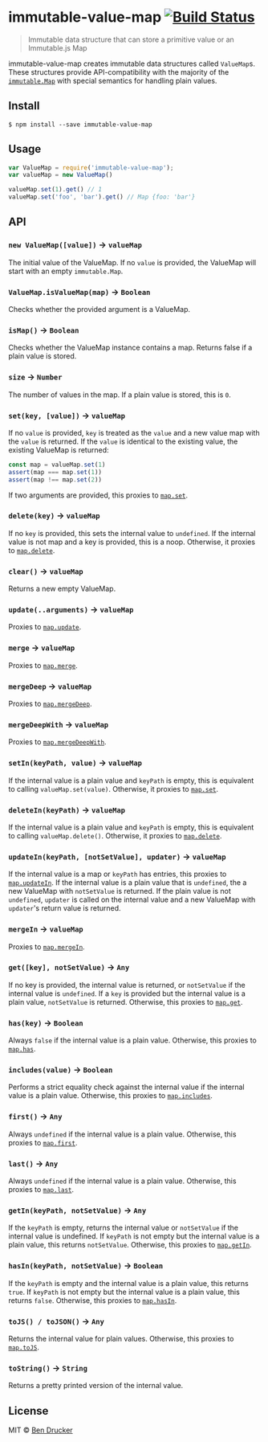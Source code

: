 # immutable-value-map [![Build Status](https://travis-ci.org/bendrucker/immutable-value-map.svg?branch=master)](https://travis-ci.org/bendrucker/immutable-value-map)

> Immutable data structure that can store a primitive value or an Immutable.js Map

immutable-value-map creates immutable data structures called `ValueMap`s. These structures provide API-compatibility with the majority of the [`immutable.Map`](http://facebook.github.io/immutable-js/docs/#/Map) with special semantics for handling plain values.

## Install

```
$ npm install --save immutable-value-map
```


## Usage

```js
var ValueMap = require('immutable-value-map');
var valueMap = new ValueMap()

valueMap.set(1).get() // 1
valueMap.set('foo', 'bar').get() // Map {foo: 'bar'}
```

## API

### `new ValueMap([value])` -> `valueMap`

The initial value of the ValueMap. If no `value` is provided, the ValueMap will start with an empty `immutable.Map`.

### `ValueMap.isValueMap(map)` -> `Boolean`

Checks whether the provided argument is a ValueMap.

### `isMap()` -> `Boolean`

Checks whether the ValueMap instance contains a map. Returns false if a plain value is stored.

### `size` -> `Number`

The number of values in the map. If a plain value is stored, this is `0`.

### `set(key, [value])` -> `valueMap`

If no `value` is provided, `key` is treated as the `value` and a new value map with the `value` is returned. If the `value` is identical to the existing value, the existing ValueMap is returned:

```js
const map = valueMap.set(1)
assert(map === map.set(1))
assert(map !== map.set(2))
```

If two arguments are provided, this proxies to [`map.set`](http://facebook.github.io/immutable-js/docs/#/Map/set).

### `delete(key)` -> `valueMap`

If no `key` is provided, this sets the internal value to `undefined`. If the internal value is not map and a key is provided, this is a noop. Otherwise, it proxies to [`map.delete`](http://facebook.github.io/immutable-js/docs/#/Map/delete).

### `clear()` -> `valueMap`

Returns a new empty ValueMap.

### `update(..arguments)` -> `valueMap`

Proxies to [`map.update`](http://facebook.github.io/immutable-js/docs/#/Map/update).

### `merge` -> `valueMap`

Proxies to [`map.merge`](http://facebook.github.io/immutable-js/docs/#/Map/merge).

### `mergeDeep` -> `valueMap`

Proxies to [`map.mergeDeep`](http://facebook.github.io/immutable-js/docs/#/Map/mergeDeep).

### `mergeDeepWith` -> `valueMap`

Proxies to [`map.mergeDeepWith`](http://facebook.github.io/immutable-js/docs/#/Map/mergeDeepWith).

### `setIn(keyPath, value)` -> `valueMap`

If the internal value is a plain value and `keyPath` is empty, this is equivalent to calling `valueMap.set(value)`. Otherwise, it proxies to [`map.set`](http://facebook.github.io/immutable-js/docs/#/Map/set).

### `deleteIn(keyPath)` -> `valueMap`

If the internal value is a plain value and `keyPath` is empty, this is equivalent to calling `valueMap.delete()`. Otherwise, it proxies to [`map.delete`](http://facebook.github.io/immutable-js/docs/#/Map/delete).

### `updateIn(keyPath, [notSetValue], updater)` -> `valueMap`

If the internal value is a map or `keyPath` has entries, this proxies to [`map.updateIn`](http://facebook.github.io/immutable-js/docs/#/Map/updateIn). If the internal value is a plain value that is `undefined`, the a new ValueMap with `notSetValue` is returned. If the plain value is not `undefined`, `updater` is called on the internal value and a new ValueMap with `updater`'s return value is returned.

### `mergeIn` -> `valueMap`

Proxies to [`map.mergeIn`](http://facebook.github.io/immutable-js/docs/#/Map/mergeIn).

### `get([key], notSetValue)` -> `Any`

If no key is provided, the internal value is returned, or `notSetValue` if the internal value is `undefined`. If a `key` is provided but the internal value is a plain value, `notSetValue` is returned. Otherwise, this proxies to [`map.get`](http://facebook.github.io/immutable-js/docs/#/Map/get).

### `has(key)` -> `Boolean`

Always `false` if the internal value is a plain value. Otherwise, this proxies to [`map.has`](http://facebook.github.io/immutable-js/docs/#/Map/has).

### `includes(value)` -> `Boolean`

Performs a strict equality check against the internal value if the internal value is a plain value. Otherwise, this proxies to [`map.includes`](http://facebook.github.io/immutable-js/docs/#/Map/includes).

### `first()` -> `Any`

Always `undefined` if the internal value is a plain value. Otherwise, this proxies to [`map.first`](http://facebook.github.io/immutable-js/docs/#/Map/first).

### `last()` -> `Any`

Always `undefined` if the internal value is a plain value. Otherwise, this proxies to [`map.last`](http://facebook.github.io/immutable-js/docs/#/Map/last).

### `getIn(keyPath, notSetValue)` -> `Any`

If the `keyPath` is empty, returns the internal value or `notSetValue` if the internal value is undefined. If `keyPath` is not empty but the internal value is a plain value, this returns `notSetValue`. Otherwise, this proxies to [`map.getIn`](http://facebook.github.io/immutable-js/docs/#/Map/getIn).

### `hasIn(keyPath, notSetValue)` -> `Boolean`

If the `keyPath` is empty and the internal value is a plain value, this returns `true`. If `keyPath` is not empty but the internal value is a plain value, this returns `false`. Otherwise, this proxies to [`map.hasIn`](http://facebook.github.io/immutable-js/docs/#/Map/hasIn).

### `toJS() / toJSON()` -> `Any`

Returns the internal value for plain values. Otherwise, this proxies to [`map.toJS`](http://facebook.github.io/immutable-js/docs/#/Map/toJS).

### `toString()` -> `String`

Returns a pretty printed version of the internal value.

## License

MIT © [Ben Drucker](http://bendrucker.me)
